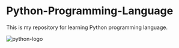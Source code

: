 # Python-Programming-Language
This is my repository for learning Python programming language.


![python-logo](https://user-images.githubusercontent.com/113374279/236092777-114cd10b-ca96-4ce3-9007-7b7ddc06f90a.png)

